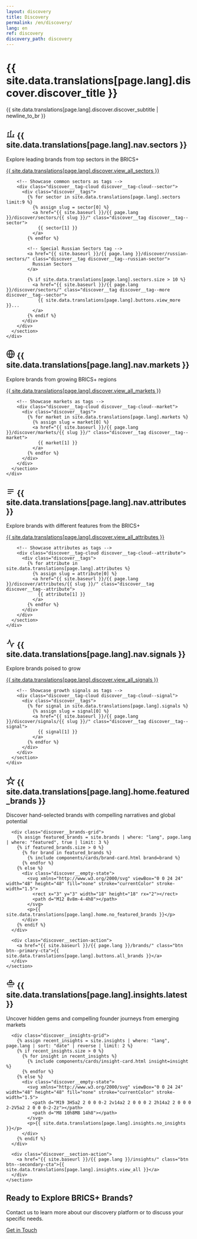 ```yaml
---
layout: discovery
title: Discovery
permalink: /en/discovery/
lang: en
ref: discovery
discovery_path: discovery
---
```


<!-- Hero Panel -->
<div class="panel panel--hero">
  <div class="panel__content">
    <h1 class="panel__heading-primary discover__title">{{ site.data.translations[page.lang].discover.discover_title }}</h1>
    <p class="panel__subtitle">{{ site.data.translations[page.lang].discover.discover_subtitle | newline_to_br }}</p>
  </div>
</div>

<!-- 2x2 Discovery Categories Grid -->
<div class="discovery-hub-grid">
  <!-- Sectors Discovery Panel - Top Left -->
  <div class="panel panel--olive-soft discover-panel">
    <div class="panel__content">
      <!-- Sector Discovery Section -->
      <section class="discover__section">
        <div class="discover__section-header">
          <h2 class="discover__section-title">
            <span class="discover__icon discover__icon--sector">
              <svg xmlns="http://www.w3.org/2000/svg" viewBox="0 0 24 24" width="24" height="24" fill="none" stroke="currentColor" stroke-width="2">
                <path d="M2 20h20M5 20V8h3m4 12V4h3m4 16v-6h3"></path>
              </svg>
            </span>
            {{ site.data.translations[page.lang].nav.sectors }}
          </h2>
          <p class="discover__section-description">Explore leading brands from top sectors in the BRICS+</p>
          <a href="{{ site.baseurl }}/{{ page.lang }}/discover/sectors/" class="discover__section-link">{{ site.data.translations[page.lang].discover.view_all_sectors }}</a>
        </div>

        <!-- Showcase common sectors as tags -->
        <div class="discover__tag-cloud discover__tag-cloud--sector">
          <div class="discover__tags">
            {% for sector in site.data.translations[page.lang].sectors limit:9 %}
              {% assign slug = sector[0] %}
              <a href="{{ site.baseurl }}/{{ page.lang }}/discover/sectors/{{ slug }}/" class="discover__tag discover__tag--sector">
                {{ sector[1] }}
              </a>
            {% endfor %}

            <!-- Special Russian Sectors tag -->
            <a href="{{ site.baseurl }}/{{ page.lang }}/discover/russian-sectors/" class="discover__tag discover__tag--russian-sector">
              Russian Sectors
            </a>

            {% if site.data.translations[page.lang].sectors.size > 10 %}
              <a href="{{ site.baseurl }}/{{ page.lang }}/discover/sectors/" class="discover__tag discover__tag--more discover__tag--sector">
                {{ site.data.translations[page.lang].buttons.view_more }}...
              </a>
            {% endif %}
          </div>
        </div>
      </section>
    </div>
  </div>

  <!-- Market Discovery Panel - Top Right -->
  <div class="panel panel--sky-soft">
    <div class="panel__content">
      <!-- Market Discovery Section -->
      <section class="discover__section">
        <div class="discover__section-header">
          <h2 class="discover__section-title">
            <span class="discover__icon discover__icon--market">
              <svg xmlns="http://www.w3.org/2000/svg" viewBox="0 0 24 24" width="24" height="24" fill="none" stroke="currentColor" stroke-width="2">
                <circle cx="12" cy="12" r="10"></circle>
                <path d="M2 12h20M12 2a15.3 15.3 0 0 1 4 10 15.3 15.3 0 0 1-4 10 15.3 15.3 0 0 1-4-10 15.3 15.3 0 0 1 4-10z"></path>
              </svg>
            </span>
            {{ site.data.translations[page.lang].nav.markets }}
          </h2>
          <p class="discover__section-description">Explore brands from growing BRICS+ regions</p>
          <a href="{{ site.baseurl }}/{{ page.lang }}/discover/markets/" class="discover__section-link">{{ site.data.translations[page.lang].discover.view_all_markets }}</a>
        </div>

        <!-- Showcase markets as tags -->
        <div class="discover__tag-cloud discover__tag-cloud--market">
          <div class="discover__tags">
            {% for market in site.data.translations[page.lang].markets %}
              {% assign slug = market[0] %}
              <a href="{{ site.baseurl }}/{{ page.lang }}/discover/markets/{{ slug }}/" class="discover__tag discover__tag--market">
                {{ market[1] }}
              </a>
            {% endfor %}
          </div>
        </div>
      </section>
    </div>
  </div>

  <!-- Attributes Discovery Panel - Bottom Left -->
  <div class="panel panel--secondary-soft">
    <div class="panel__content">
      <!-- Attributes Discovery Section -->
      <section class="discover__section">
        <div class="discover__section-header">
          <h2 class="discover__section-title">
            <span class="discover__icon discover__icon--attribute">
              <svg xmlns="http://www.w3.org/2000/svg" viewBox="0 0 24 24" width="24" height="24" fill="none" stroke="currentColor" stroke-width="2">
                <path d="M4 7h16M4 12h16M4 17h10"></path>
              </svg>
            </span>
            {{ site.data.translations[page.lang].nav.attributes }}
          </h2>
          <p class="discover__section-description">Explore brands with different features from the BRICS+</p>
          <a href="{{ site.baseurl }}/{{ page.lang }}/discover/attributes/" class="discover__section-link">{{ site.data.translations[page.lang].discover.view_all_attributes }}</a>
        </div>

        <!-- Showcase attributes as tags -->
        <div class="discover__tag-cloud discover__tag-cloud--attribute">
          <div class="discover__tags">
            {% for attribute in site.data.translations[page.lang].attributes %}
              {% assign slug = attribute[0] %}
              <a href="{{ site.baseurl }}/{{ page.lang }}/discover/attributes/{{ slug }}/" class="discover__tag discover__tag--attribute">
                {{ attribute[1] }}
              </a>
            {% endfor %}
          </div>
        </div>
      </section>
    </div>
  </div>

  <!-- Growth Signals Discovery Panel - Bottom Right -->
  <div class="panel panel--accent-soft">
    <div class="panel__content">
      <!-- Growth Signals Discovery Section -->
      <section class="discover__section">
        <div class="discover__section-header">
          <h2 class="discover__section-title">
            <span class="discover__icon discover__icon--signal">
              <svg xmlns="http://www.w3.org/2000/svg" viewBox="0 0 24 24" width="24" height="24" fill="none" stroke="currentColor" stroke-width="2">
                <path d="M22 12h-4l-3 9L9 3l-3 9H2"></path>
              </svg>
            </span>
            {{ site.data.translations[page.lang].nav.signals }}
          </h2>
          <p class="discover__section-description">Explore brands poised to grow</p>
          <a href="{{ site.baseurl }}/{{ page.lang }}/discover/signals/" class="discover__section-link">{{ site.data.translations[page.lang].discover.view_all_signals }}</a>
        </div>

        <!-- Showcase growth signals as tags -->
        <div class="discover__tag-cloud discover__tag-cloud--signal">
          <div class="discover__tags">
            {% for signal in site.data.translations[page.lang].signals %}
              {% assign slug = signal[0] %}
              <a href="{{ site.baseurl }}/{{ page.lang }}/discover/signals/{{ slug }}/" class="discover__tag discover__tag--signal">
                {{ signal[1] }}
              </a>
            {% endfor %}
          </div>
        </div>
      </section>
    </div>
  </div>
</div>

<!-- Featured Brands Panel - Keep as light -->
<div class="panel panel--light">
  <div class="panel__content">
    <!-- Featured Brands Section -->
    <section class="discover__section discover__section--featured">
      <div class="discover__section-header">
        <h2 class="discover__section-title">
          <span class="discover__icon">
            <svg xmlns="http://www.w3.org/2000/svg" viewBox="0 0 24 24" width="24" height="24" fill="none" stroke="currentColor" stroke-width="2">
              <path d="M12 2l2.4 7.4h7.6l-6 4.6 2.3 7-6.3-4.6-6.3 4.6 2.3-7-6-4.6h7.6z"></path>
            </svg>
          </span>
          {{ site.data.translations[page.lang].home.featured_brands }}
        </h2>
        <p class="discover__section-description">Discover hand-selected brands with compelling narratives and global potential</p>
      </div>

      <div class="discover__brands-grid">
        {% assign featured_brands = site.brands | where: "lang", page.lang | where: "featured", true | limit: 3 %}
        {% if featured_brands.size > 0 %}
          {% for brand in featured_brands %}
            {% include components/cards/brand-card.html brand=brand %}
          {% endfor %}
        {% else %}
          <div class="discover__empty-state">
            <svg xmlns="http://www.w3.org/2000/svg" viewBox="0 0 24 24" width="48" height="48" fill="none" stroke="currentColor" stroke-width="1.5">
              <rect x="3" y="3" width="18" height="18" rx="2"></rect>
              <path d="M12 8v8m-4-4h8"></path>
            </svg>
            <p>{{ site.data.translations[page.lang].home.no_featured_brands }}</p>
          </div>
        {% endif %}
      </div>

      <div class="discover__section-action">
        <a href="{{ site.baseurl }}/{{ page.lang }}/brands/" class="btn btn--primary-cta">{{ site.data.translations[page.lang].buttons.all_brands }}</a>
      </div>
    </section>
  </div>
</div>

<!-- Latest Insights Panel - Keep as primary-soft -->
<div class="panel panel--primary-soft">
  <div class="panel__content">
    <!-- Latest Insights Section -->
    <section class="discover__section discover__section--insights">
      <div class="discover__section-header">
        <h2 class="discover__section-title">
          <span class="discover__icon">
            <svg xmlns="http://www.w3.org/2000/svg" viewBox="0 0 24 24" width="24" height="24" fill="none" stroke="currentColor" stroke-width="2">
              <path d="M12 2a3 3 0 0 0 0 6 3 3 0 0 0 0-6z"></path>
              <path d="M19 9H5a2 2 0 0 0-2 2v1a2 2 0 0 0 2 2h14a2 2 0 0 0 2-2v-1a2 2 0 0 0-2-2z"></path>
              <path d="M12 18v3M8 18v3M16 18v3"></path>
            </svg>
          </span>
          {{ site.data.translations[page.lang].insights.latest }}
        </h2>
        <p class="discover__section-description">Uncover hidden gems and compelling founder journeys from emerging markets</p>
      </div>

      <div class="discover__insights-grid">
        {% assign recent_insights = site.insights | where: "lang", page.lang | sort: "date" | reverse | limit: 2 %}
        {% if recent_insights.size > 0 %}
          {% for insight in recent_insights %}
            {% include components/cards/insight-card.html insight=insight %}
          {% endfor %}
        {% else %}
          <div class="discover__empty-state">
            <svg xmlns="http://www.w3.org/2000/svg" viewBox="0 0 24 24" width="48" height="48" fill="none" stroke="currentColor" stroke-width="1.5">
              <path d="M19 3H5a2 2 0 0 0-2 2v14a2 2 0 0 0 2 2h14a2 2 0 0 0 2-2V5a2 2 0 0 0-2-2z"></path>
              <path d="M8 10h8M8 14h8"></path>
            </svg>
            <p>{{ site.data.translations[page.lang].insights.no_insights }}</p>
          </div>
        {% endif %}
      </div>

      <div class="discover__section-action">
        <a href="{{ site.baseurl }}/{{ page.lang }}/insights/" class="btn btn--secondary-cta">{{ site.data.translations[page.lang].insights.view_all }}</a>
      </div>
    </section>
  </div>
</div>

<!-- Contact CTA Panel - Keep as cta -->
<div class="panel panel--cta">
  <div class="panel__content panel--centered">
    <h2 class="panel__heading-secondary">Ready to Explore BRICS+ Brands?</h2>
    <p class="panel__lead-text">Contact us to learn more about our discovery platform or to discuss your specific needs.</p>
    <!-- <a href="{{ site.baseurl }}/{{ page.lang }}/about/#contact" class="btn-secondary">Get in Touch</a> -->
    <div class="cta-buttons">
      <a href="{{ site.baseurl }}/{{ page.lang }}/about/#contact" class="btn btn--secondary-cta">Get in Touch</a>
    </div>
  </div>
</div>
